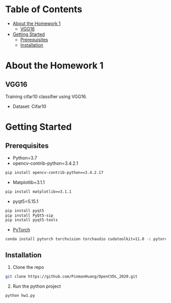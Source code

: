 # Table of Contents
* [About the Homework 1](#about-the-homework-1)
    * [VGG16](#VGG16)
* [Getting Started](#getting-started)
    * [Prerequisites](#prerequisites)
    * [Installation](#installation)
# About the Homework 1
## VGG16
Training cifar10 classifier using VGG16.
* Dataset: Cifar10
# Getting Started
## Prerequisites
* Python=3.7
* opencv-contrib-python=3.4.2.1
```sh
pip install opencv-contrib-python==3.4.2.17
```
* Matplotlib=3.1.1
```sh
pip install matplotlib==3.1.1
```
* pyqt5=5.15.1
```sh
pip install pyqt5
pip install PyQt5-sip
pip install pyqt5-tools
```
* [PyTorch](https://pytorch.org/get-started/locally/)
```sh
conda install pytorch torchvision torchaudio cudatoolkit=11.0 -c pytorch
```
## Installation
1. Clone the repo
```sh
git clone https://github.com/PinmanHuang/OpenCVDL_2020.git
```
2. Run the python project
```sh
python hw1.py
```